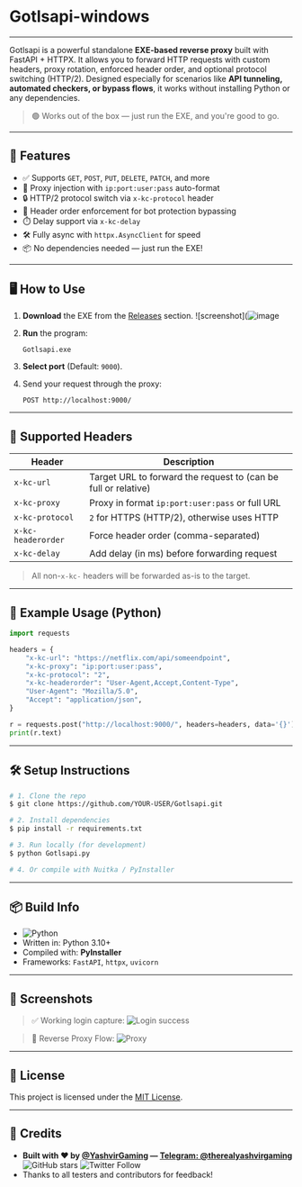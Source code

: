 # Gotlsapi-windows
---

Gotlsapi is a powerful standalone **EXE-based reverse proxy** built with FastAPI + HTTPX. It allows you to forward HTTP requests with custom headers, proxy rotation, enforced header order, and optional protocol switching (HTTP/2). Designed especially for scenarios like **API tunneling, automated checkers, or bypass flows**, it works without installing Python or any dependencies.

> 🟢 Works out of the box — just run the EXE, and you're good to go.

---

## 🚀 Features

* ✅ Supports `GET`, `POST`, `PUT`, `DELETE`, `PATCH`, and more
* 🔀 Proxy injection with `ip:port:user:pass` auto-format
* 🔒 HTTP/2 protocol switch via `x-kc-protocol` header
* 🧠 Header order enforcement for bot protection bypassing
* ⏱️ Delay support via `x-kc-delay`
* 🛠️ Fully async with `httpx.AsyncClient` for speed
* 📦 No dependencies needed — just run the EXE!

---

## 🖥️ How to Use

1. **Download** the EXE from the [Releases](#) section.
   ![screenshot](![image](https://github.com/user-attachments/assets/44fef1eb-00b6-4515-8e6e-274962eb936a)
2. **Run** the program:

   ```bat
   Gotlsapi.exe
   ```
3. **Select port** (Default: `9000`).
4. Send your request through the proxy:

   ```http
   POST http://localhost:9000/
   ```

---

## 🔧 Supported Headers

| Header             | Description                                                    |
| ------------------ | -------------------------------------------------------------- |
| `x-kc-url`         | Target URL to forward the request to (can be full or relative) |
| `x-kc-proxy`       | Proxy in format `ip:port:user:pass` or full URL                |
| `x-kc-protocol`    | `2` for HTTPS (HTTP/2), otherwise uses HTTP                    |
| `x-kc-headerorder` | Force header order (comma-separated)                           |
| `x-kc-delay`       | Add delay (in ms) before forwarding request                    |

> All non-`x-kc-` headers will be forwarded as-is to the target.

---

## 📁 Example Usage (Python)

```python
import requests

headers = {
    "x-kc-url": "https://netflix.com/api/someendpoint",
    "x-kc-proxy": "ip:port:user:pass",
    "x-kc-protocol": "2",
    "x-kc-headerorder": "User-Agent,Accept,Content-Type",
    "User-Agent": "Mozilla/5.0",
    "Accept": "application/json",
}

r = requests.post("http://localhost:9000/", headers=headers, data='{}')
print(r.text)
```

---

## 🛠️ Setup Instructions

```bash
# 1. Clone the repo
$ git clone https://github.com/YOUR-USER/Gotlsapi.git

# 2. Install dependencies
$ pip install -r requirements.txt

# 3. Run locally (for development)
$ python Gotlsapi.py

# 4. Or compile with Nuitka / PyInstaller
```

---

## 📦 Build Info

* ![Python](https://img.shields.io/badge/python-3.10%2B-blue)
* Written in: Python 3.10+
* Compiled with: **PyInstaller**
* Frameworks: `FastAPI`, `httpx`, `uvicorn`

---

## 📸 Screenshots

> ✅ Working login capture:
> ![Login success](https://github.com/user-attachments/assets/840128f0-0bd6-4be5-a1c9-3e636a095608)


> 🔄 Reverse Proxy Flow:
> ![Proxy](https://github.com/user-attachments/assets/4218e7cf-01e7-4552-9664-133dc62ed636)

---

## 📜 License

This project is licensed under the [MIT License](LICENSE).

---

## 🤝 Credits

* **Built with ❤️ by [@YashvirGaming](https://github.com/YashvirGaming) — [Telegram: @therealyashvirgaming](https://t.me/therealyashvirgaming)** ![GitHub stars](https://img.shields.io/github/stars/yashveerkc/Gotlsapi?style=social) ![Twitter Follow](https://img.shields.io/twitter/follow/yashvir__gaming?style=social)
* Thanks to all testers and contributors for feedback!


